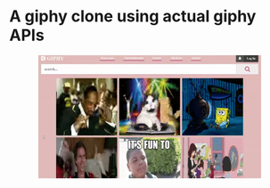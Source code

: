 # A giphy clone using actual giphy APIs

<p align="center"><img src="demo-images/demo.gif" width="400" align="center"></p>
